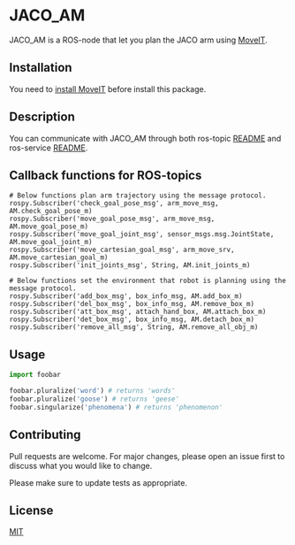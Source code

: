 # JACO_AM

JACO_AM is a ROS-node that let you plan the JACO arm using [MoveIT](https://moveit.ros.org/). 

## Installation

You need to [install MoveIT](https://moveit.ros.org/install/) before install this package.


## Description

You can communicate with JACO_AM through both ros-topic [README](https://github.com/sanghuncheong/JACO_AM/blob/tutorial/msg/README.md) and ros-service [README](https://github.com/sanghuncheong/JACO_AM/blob/tutorial/srv/README.md).




## Callback functions for ROS-topics
    
    # Below functions plan arm trajectory using the message protocol.
    rospy.Subscriber('check_goal_pose_msg', arm_move_msg, AM.check_goal_pose_m)
    rospy.Subscriber('move_goal_pose_msg', arm_move_msg, AM.move_goal_pose_m)
    rospy.Subscriber('move_goal_joint_msg', sensor_msgs.msg.JointState, AM.move_goal_joint_m)
    rospy.Subscriber('move_cartesian_goal_msg', arm_move_srv, AM.move_cartesian_goal_m)
    rospy.Subscriber('init_joints_msg', String, AM.init_joints_m)

    # Below functions set the environment that robot is planning using the message protocol.
    rospy.Subscriber('add_box_msg', box_info_msg, AM.add_box_m)
    rospy.Subscriber('del_box_msg', box_info_msg, AM.remove_box_m)
    rospy.Subscriber('att_box_msg', attach_hand_box, AM.attach_box_m)
    rospy.Subscriber('det_box_msg', box_info_msg, AM.detach_box_m)
    rospy.Subscriber('remove_all_msg', String, AM.remove_all_obj_m)

## Usage

```python
import foobar

foobar.pluralize('word') # returns 'words'
foobar.pluralize('goose') # returns 'geese'
foobar.singularize('phenomena') # returns 'phenomenon'
```

## Contributing
Pull requests are welcome. For major changes, please open an issue first to discuss what you would like to change.

Please make sure to update tests as appropriate.

## License
[MIT](https://choosealicense.com/licenses/mit/)

